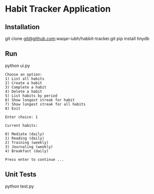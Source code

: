 # Habit Tracker Application
## Installation
git clone git@github.com:waqar-iubh/habbit-tracker.git
pip install tinydb

## Run
python ui.py

    Choose an option:
    1) List all habits
    2) Create a habit
    3) Complete a habit
    4) Delete a habit
    5) List habits by period
    6) Show longest streak for habit
    7) Show longest streak for all habits
    8) Exit
    
    Enter choice: 1
    
    Current habits:
    
    0) Mediate (daily)
    1) Reading (daily)
    2) Training (weekly)
    3) Journaling (weekly)
    4) Breakfast (daily)
    
    Press enter to continue ...
    


## Unit Tests
python test.py